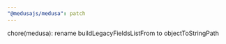 ```yaml
---
"@medusajs/medusa": patch
---
```


chore(medusa): rename buildLegacyFieldsListFrom to objectToStringPath
